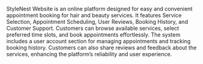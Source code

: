 
StyleNest Website is an online platform designed for easy and convenient appointment booking for hair and beauty services. It features Service Selection, Appointment Scheduling, User Reviews, Booking History, and Customer Support. Customers can browse available services, select preferred time slots, and book appointments effortlessly. The system includes a user account section for managing appointments and tracking booking history. Customers can also share reviews and feedback about the services, enhancing the platform’s reliability and user experience.
